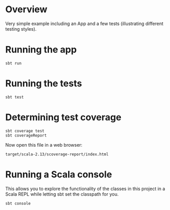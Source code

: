 # Overview

Very simple example including an App and a few tests 
(illustrating different testing styles).

# Running the app

    sbt run

# Running the tests

    sbt test

# Determining test coverage

    sbt coverage test
    sbt coverageReport
	
Now open this file in a web browser:

    target/scala-2.13/scoverage-report/index.html
    
# Running a Scala console

This allows you to explore the functionality of the classes in this
project in a Scala REPL while letting sbt set the classpath for you.

    sbt console
